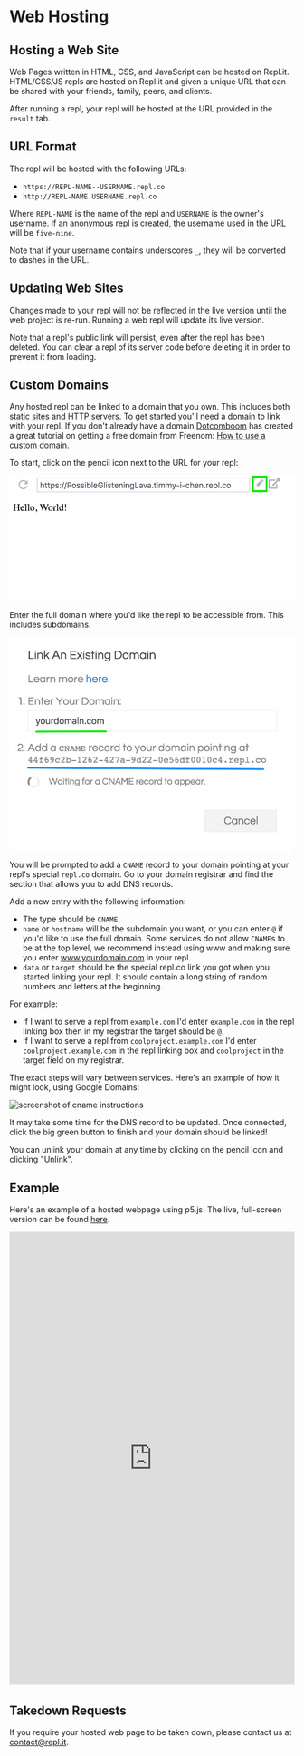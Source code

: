 # Web Hosting

## Hosting a Web Site

Web Pages written in HTML, CSS, and JavaScript can be hosted on Repl.it.
HTML/CSS/JS repls are hosted on Repl.it and given a unique URL that can be
shared with your friends, family, peers, and clients.

After running a repl, your repl will be hosted at the URL provided in the `result` tab.

## URL Format

The repl will be hosted with the following URLs:
* `https://REPL-NAME--USERNAME.repl.co`
* `http://REPL-NAME.USERNAME.repl.co`

Where `REPL-NAME` is the name of the repl and `USERNAME` is the owner's username.
If an anonymous repl is created, the username used in the URL will be `five-nine`.

Note that if your username contains underscores `_`, they will be converted to dashes
in the URL.

## Updating Web Sites

Changes made to your repl will not be reflected in the live version until
the web project is re-run.  Running a web repl will update its live version.

Note that a repl's public link will persist, even after the repl has been deleted.
You can clear a repl of its server code before deleting it in order to prevent it
from loading.

## Custom Domains

Any hosted repl can be linked to a domain that you own. This includes both [static sites](#hosting-a-web-site) and [HTTP servers](/repls/http-servers). To get started you'll need a domain to link with your repl. If you don't already have a domain [Dotcomboom](https://repl.it/@dotcomboom) has created a great tutorial on getting a free domain from Freenom: [How to use a custom domain](https://repl.it/talk/learn/How-to-use-a-custom-domain/8834).

To start, click on the pencil icon next to the URL for your repl:

![screenshot of edit button](/images/repls/edit-custom-domain-icon.png)

Enter the full domain where you'd like the repl to be accessible from. This includes subdomains.

![screenshot of cname instructions](/images/repls/custom-domain-cname.png)

You will be prompted to add a `CNAME` record to your domain pointing at your repl's special `repl.co` domain. Go to your domain registrar and find the section that allows you to add DNS records.

Add a new entry with the following information:
* The type should be `CNAME`.
* `name` or `hostname` will be the subdomain you want, or you can enter `@` if you'd like to use the full domain. Some services do not allow `CNAME`s to be at the top level, we recommend instead using www and making sure you enter www.yourdomain.com in your repl.
* `data` or `target` should be the special repl.co link you got when you started linking your repl. It should contain a long string of random numbers and letters at the beginning.

For example:
- If I want to serve a repl from `example.com` I'd enter `example.com` in the repl linking box then in my registrar the target should be `@`.
- If I want to serve a repl from `coolproject.example.com` I'd enter `coolproject.example.com` in the repl linking box and `coolproject` in the target field on my registrar.

The exact steps will vary between services. Here's an example of how it might look, using Google Domains:

![screenshot of cname instructions](https://replit.github.io/images/repls/google-setup-custom-domain.png)

It may take some time for the DNS record to be updated. Once connected, click the big green button to finish and your domain should be linked!

You can unlink your domain at any time by clicking on the pencil icon and clicking "Unlink".

## Example

Here's an example of a hosted webpage using p5.js.  The live, full-screen version
can be found [here](https://p5-demo--timmy_i_chen.repl.co).

<iframe height="800px" width="100%" src="https://repl.it/@timmy_i_chen/p5-demo?lite=true" scrolling="no" frameborder="no" allowtransparency="true" allowfullscreen="true" sandbox="allow-forms allow-pointer-lock allow-popups allow-same-origin allow-scripts allow-modals"></iframe>

## Takedown Requests

If you require your hosted web page to be taken down, please contact
us at [contact@repl.it](mailto:contact@repl.it).
